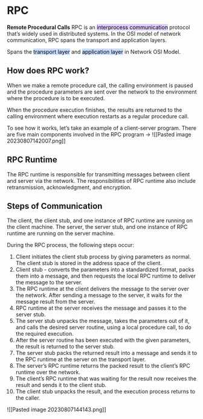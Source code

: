 # RPC 
**Remote Procedural Calls**
RPC is an <mark style="background: #D2B3FFA6;">interprocess communication</mark> protocol that’s widely used in distributed systems. In the OSI model of network communication, RPC spans the transport and application layers.

Spans the <mark style="background: #ADCCFFA6;">transport layer</mark> and <mark style="background: #ADCCFFA6;">application layer</mark> in Network OSI Model.
## How does RPC work?
When we make a remote procedure call, the calling environment is paused and the procedure parameters are sent over the network to the environment where the procedure is to be executed.

When the procedure execution finishes, the results are returned to the calling environment where execution restarts as a regular procedure call.

To see how it works, let’s take an example of a client-server program. There are five main components involved in the RPC program -> 
![[Pasted image 20230807142007.png]]

## RPC Runtime
The RPC runtime is responsible for transmitting messages between client and server via the network. The responsibilities of RPC runtime also include retransmission, acknowledgment, and encryption.

## Steps of Communication
The client, the client stub, and one instance of RPC runtime are running on the client machine. The server, the server stub, and one instance of RPC runtime are running on the server machine.

During the RPC process, the following steps occur:
1. Client initiates the client stub process by giving parameters as normal. The client stub is stored in the address space of the client.
2. Client stub - converts the parameters into a standardized format, packs them into a message, and then requests the local RPC runtime to deliver the message to the server.
3. The RPC runtime at the client delivers the message to the server over the network. After sending a message to the server, it waits for the message result from the server.
4. RPC runtime at the server receives the message and passes it to the server stub.
5. The server stub unpacks the message, takes the parameters out of it, and calls the desired server routine, using a local procedure call, to do the required execution.
6. After the server routine has been executed with the given parameters, the result is returned to the server stub.
7. The server stub packs the returned result into a message and sends it to the RPC runtime at the server on the transport layer.
8. The server’s RPC runtime returns the packed result to the client’s RPC runtime over the network.
9. The client’s RPC runtime that was waiting for the result now receives the result and sends it to the client stub.
10. The client stub unpacks the result, and the execution process returns to the caller.

![[Pasted image 20230807144143.png]]
